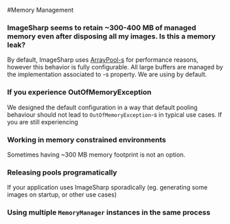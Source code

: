 #Memory Management

### ImageSharp seems to retain ~300-400 MB of managed memory even after disposing all my images. Is this a memory leak?
By default, ImageSharp uses [ArrayPool-s](http://adamsitnik.com/Array-Pool/) for performance reasons, however this behavior is fully configurable. All large buffers are managed by the [](xref:SixLabors.ImageSharp.Memory.MemoryManager?displayProperty=name) implementation associated to [](xref:SixLabors.ImageSharp.Configuration?displayProperty=name)-s [](xref:SixLabors.ImageSharp.Configuration.MemoryManager?displayProperty=name) property. We are using [](xref:SixLabors.ImageSharp.Memory.ArrayPoolMemoryManager?displayProperty=name) by default.

### If you experience OutOfMemoryException
We designed the default [](xref:SixLabors.ImageSharp.Memory.ArrayPoolMemoryManager?displayProperty=name) configuration in a way that default pooling behaviour should not lead to `OutOfMemoryException`-s in typical use cases. If you are still experiencing

### Working in memory constrained environments
Sometimes having ~300 MB memory footprint is not an option.

### Releasing pools programatically 
If your application uses ImageSharp sporadically (eg. generating some images on startup, or other use cases)

### Using multiple `MemoryManager` instances in the same process
